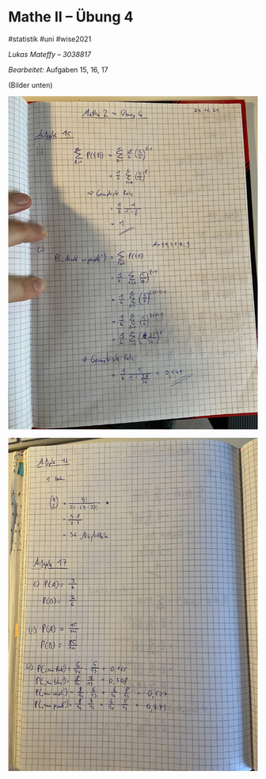 # Mathe II – Übung 4

\#statistik #uni #wise2021 

*Lukas Mateffy – 3038817*

*Bearbeitet:*
Aufgaben 15, 16, 17

(Bilder unten)

![IMG_4086.jpg](../../../../Attachments/IMG_4086.jpg)

![IMG_4087.jpg](../../../../Attachments/IMG_4087.jpg)
